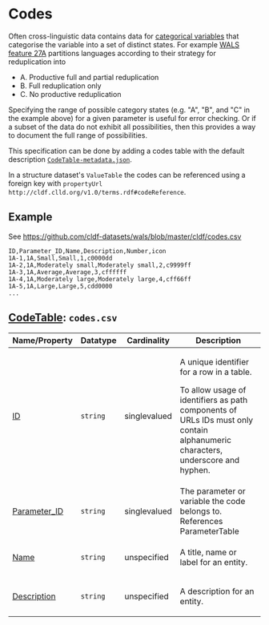 # Codes

Often cross-linguistic data contains data for 
[categorical variables](https://en.wikipedia.org/wiki/Categorical_variable) that categorise the 
variable into a set of distinct states. For example [WALS feature 27A](http://wals.info/feature/27A) 
partitions languages according to their strategy for reduplication into
- A. Productive full and partial reduplication
- B. Full reduplication only
- C. No productive reduplication

Specifying the range of possible category states (e.g. "A", "B", and "C" in the example above) 
for a given parameter is useful for error checking. Or if a subset of the data do not exhibit 
all possibilities, then this provides a way to document the full range of possibilities.

This specification can be done by adding a codes table with the default description
[`CodeTable-metadata.json`](CodeTable-metadata.json).

In a structure dataset's `ValueTable` the codes can be referenced using a foreign
key with `propertyUrl` `http://cldf.clld.org/v1.0/terms.rdf#codeReference`.


## Example

See https://github.com/cldf-datasets/wals/blob/master/cldf/codes.csv

```csv
ID,Parameter_ID,Name,Description,Number,icon
1A-1,1A,Small,Small,1,c0000dd
1A-2,1A,Moderately small,Moderately small,2,c9999ff
1A-3,1A,Average,Average,3,cffffff
1A-4,1A,Moderately large,Moderately large,4,cff66ff
1A-5,1A,Large,Large,5,cdd0000
...
```

## [CodeTable](http://cldf.clld.org/v1.0/terms.rdf#CodeTable): `codes.csv`

Name/Property | Datatype | Cardinality | Description
 --- | --- | --- | --- 
[ID](http://cldf.clld.org/v1.0/terms.rdf#id) | `string` | singlevalued | <div> <p>A unique identifier for a row in a table.</p> <p> To allow usage of identifiers as path components of URLs IDs must only contain alphanumeric characters, underscore and hyphen. </p> </div> 
[Parameter_ID](http://cldf.clld.org/v1.0/terms.rdf#parameterReference) | `string` | singlevalued | The parameter or variable the code belongs to.<br>References ParameterTable
[Name](http://cldf.clld.org/v1.0/terms.rdf#name) | `string` | unspecified | <div> <p>A title, name or label for an entity.</p> </div> 
[Description](http://cldf.clld.org/v1.0/terms.rdf#description) | `string` | unspecified | <div> <p>A description for an entity.</p> </div> 